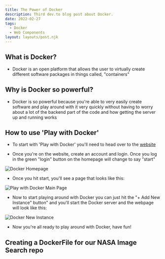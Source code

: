 ```yaml
---
title: The Power of Docker
description: Third dev.to blog post about Docker.
date: 2022-02-27
tags:
  - Docker
  - Web Components
layout: layouts/post.njk
---
```

## What is Docker?

- Docker is an open platform that allows the user to virtually create different software packages in things called, "containers"

## Why is Docker so powerful?

- Docker is so powerful because you're able to very easily create software and play around with it very quickly without having to worry about a lot of the backend part of the code and how getting the server up and running works

## How to use 'Play with Docker'

- To start with 'Play with Docker' you'll need to head over to the [website](https://labs.play-with-docker.com/)

- Once you're on the website, create an account and login. Once you log in the green "login" button on the homepage will change to say "start"

![Docker Homepage](https://dev-to-uploads.s3.amazonaws.com/uploads/articles/o0w9zxwfabpckrmy6zm9.png)

- Once you hit start, you'll see a page that looks like this:

![Play with Docker Main Page](https://dev-to-uploads.s3.amazonaws.com/uploads/articles/8z969yu3saae1zfywq04.png)

- Now to start playing around with Docker you can just hit the "+ Add New Instance" button" and you'll start the Docker server and the webpage will look like this:

![Docker New Instance](https://dev-to-uploads.s3.amazonaws.com/uploads/articles/rzkqcdkqwzdy6810jcvt.png)

- Now you're all ready to play around with Docker, have fun!

## Creating a DockerFile for our NASA Image Search repo
